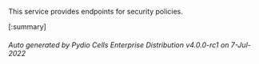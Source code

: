






This service provides endpoints for security policies.

[:summary]

###### Auto generated by Pydio Cells Enterprise Distribution v4.0.0-rc1 on 7-Jul-2022
